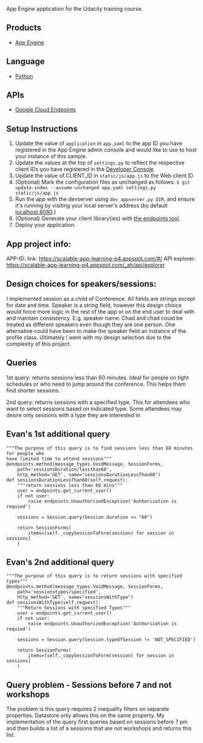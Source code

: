 App Engine application for the Udacity training course.

## Products
- [App Engine][1]

## Language
- [Python][2]

## APIs
- [Google Cloud Endpoints][3]

## Setup Instructions
1. Update the value of `application` in `app.yaml` to the app ID you
   have registered in the App Engine admin console and would like to use to host
   your instance of this sample.
1. Update the values at the top of `settings.py` to
   reflect the respective client IDs you have registered in the
   [Developer Console][4].
1. Update the value of CLIENT_ID in `static/js/app.js` to the Web client ID
1. (Optional) Mark the configuration files as unchanged as follows:
   `$ git update-index --assume-unchanged app.yaml settings.py static/js/app.js`
1. Run the app with the devserver using `dev_appserver.py DIR`, and ensure it's running by visiting your local server's address (by default [localhost:8080][5].)
1. (Optional) Generate your client library(ies) with [the endpoints tool][6].
1. Deploy your application.


[1]: https://developers.google.com/appengine
[2]: http://python.org
[3]: https://developers.google.com/appengine/docs/python/endpoints/
[4]: https://console.developers.google.com/
[5]: https://localhost:8080/
[6]: https://developers.google.com/appengine/docs/python/endpoints/endpoints_tool

## App project info:
APP-ID: 
link: https://scalable-app-learning-p4.appspot.com/#/
API explorer: https://scalable-app-learning-p4.appspot.com/_ah/api/explorer

## Design choices for speakers/sessions:
I implemented session as a child of Conference. All fields are strings except for date and time. Speaker is a string field, however this design choice would force more logic in the rest of the app or on the end user to deal with and maintain consistency. E.g. speaker name: Chad and chad could be treated as different speakers even though they are one person. One alternative could have been to make the speaker field an instance of the profile class. Ultimately I went with my design selection due to the complexity of this project. 

## Queries
1st query: returns sessions less than 60 minutes. Ideal for people on tight schedules or who need to jump around the conference. This helps them find shorter sessions. 

2nd query: returns sessions with a specified type. This for attendees who want to select sessions based on indicated type. Some attendees may desire only sessions with a type they are interested in 


## Evan's 1st additional query
    """The purpose of this query is to find sessions less than 60 minutes for people who
    have limited time to attend sessions"""
    @endpoints.method(message_types.VoidMessage, SessionForms,
        path='sessionsDuration/lessthan60',
        http_method='GET', name="sessionsDurationLessThan60")
    def sessionsDurationLessThan60(self,request):
        """return sessions less than 60 mins"""
        user = endpoints.get_current_user()
        if not user:
            raise endpoints.UnauthorizedException('Authorization is requied')

        sessions = Session.query(Session.duration <= "60")

        return SessionForms(
            items=[self._copySessionToForm(session) for session in sessions]
        )
## Evan's 2nd additional query
    """The purpose of this query is to return sessions with specified types"""
    @endpoints.method(message_types.VoidMessage, SessionForms,
        path='sessionstypes/specified',
        http_method='GET', name="sessionsWithType")
    def sessionsWithType(self,request):
        """Return Sessions with specified Types"""
        user = endpoints.get_current_user()
        if not user:
            raise endpoints.UnauthorizedException('Authorization is requied')

        sessions = Session.query(Session.typeOfSession != 'NOT_SPECIFIED')

        return SessionForms(
            items=[self._copySessionToForm(session) for session in sessions]
        ) 
        
        
## Query problem - Sessions before 7 and not workshops
The problem is this query requires 2 inequality filters on separate properties. Datastore only allows this on the same property. My implementation of the query first queries based on sessions before 7 pm and then builds a list of a sessions that are not workshops and returns this list. 
